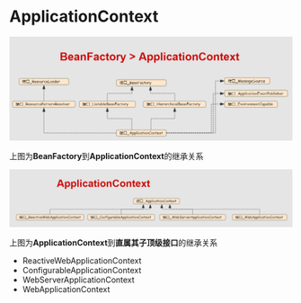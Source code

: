 # ApplicationContext

![ae](../img/BeanFactory_ApplicationContext.png)

上图为**BeanFactory**到**ApplicationContext**的继承关系

![ae](../img/ApplicationContext.png)

上图为**ApplicationContext**到**直属其子顶级接口**的继承关系

- ReactiveWebApplicationContext
- ConfigurableApplicationContext
- WebServerApplicationContext
- WebApplicationContext